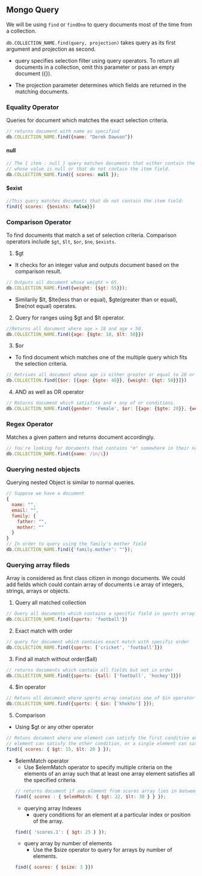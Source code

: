 ## Mongo Query
We will be using `find` or `findOne` to query documents most of the time from a collection.

`db.COLLECTION_NAME.find(query, projection)` takes query as its first argument and projection as second.

  - query specifies selection filter using query operators. To return all documents in a collection, omit this parameter or pass an empty document ({}).

  - The projection parameter determines which fields are returned in the matching documents.

### Equality Operator
Queries for document which matches the exact selection criteria.
```js
// returns document with name as specified
db.COLLECTION_NAME.find({name: "Derek Dawson"})
```
#### null
```js
// The { item : null } query matches documents that either contain the item field 
// whose value is null or that do not contain the item field.
db.COLLECTION_NAME.find({ scores: null });
```

#### $exist
```js
//This query matches documents that do not contain the item field:
find({ scores: {$exists: false}}) 
```

### Comparison Operator
To find documents that match a set of selection criteria.
Comparison operators include `$gt`, `$lt`, `$or`, `$ne`, `$exists`.

1. $gt
  - It checks for an integer value and outputs document based on the comparison result.
  ```js
  // Outputs all document whose weight > 65.
  db.COLLECTION_NAME.find({weight: {$gt: 55}});
  ```
  - Similarily $lt, $lte(less than or equal), $gte(greater than or equal), $ne(not equal) operates.

2. Query for ranges using $gt and $lt operator.
  ```js
  //Returns all document where age > 18 and age < 50.
  db.COLLECTION_NAME.find({age: {$gte: 18, $lt: 50}})
  ```

3. $or
  - To find document which matches one of the multiple query which fits the selection criteria.
  ```js
  // Retrives all document whose age is either greater or equal to 20 or weight above 50.
  db.COLLECTION.find({$or: [{age: {$gte: 40}}, {weight: {$gt: 50}}]})
  ```
4. AND as well as OR operator
  ```js
  // Returns document which satisfies and + any of or conditions.
  db.COLLECTION_NAME.find({gender: 'Female', $or: [{age: {$gte: 20}}, {weight: {$gt: 47}}]})
  ```
### Regex Operator
Matches a given pattern and returns document accordingly.

```js
// You're looking for documents that contains "m" somewhere in their name.
db.COLLECTION_NAME.find({name: /in/i})
```

### Querying nested objects
Querying nested Object is similar to normal queries.
```js
// Suppose we have a document
{
  name: "",
  email: "",
  family: {
    father: "",
    mother: ""
  }
}
// In order to query using the family's mother field
db.COLLECTION_NAME.find({'family.mother': ""});
``` 

### Querying array fileds 
Array is considered as first class citizen in mongo documents. We could add fields which could contain array of documents i.e array of integers, strings, arrays or objects.

1. Query all matched collection
```js
// Query all documents which contains a specific field in sports array
db.COLLECTION_NAME.find({sports: 'football'})
```
2. Exact match with order
```js
// query for document which contains exact match with specific order
db.COLLECTION_NAME.find({sports: ['cricket', 'football']})
```
3. Find all match without order($all)
```js
// returns documents which contain all fields but not in order
db.COLLECTION_NAME.find({sports: {$all: ['football', 'hockey']}})
```
4. $in operator
```js
// Retuns all document where sports array conatins one of $in operator fields.
db.COLLECTION_NAME.find({sports: { $in: ['khokho'] }}); 
```
5. Comparison
  - Using $gt or any other operator
  ```js
  // Retuns document where one element can satisfy the first condition and another 
  // element can satisfy the other condition, or a single element can satisfy both
  find({ scores: { $gt: 15, $lt: 20 } });
  ```
  - $elemMatch operator
    - Use $elemMatch operator to specify multiple criteria on the elements of an array such that at least one array element satisfies all the specified criteria.
    ```js
    // returns document if any element from scores array lies in between 22 and 30
    find({ scores : { $elemMatch: { $gt: 22, $lt: 30 } } });
    ```
    - querying array Indexes
      - query conditions for an element at a particular index or position of the array.
    ```js
    find({ 'scores.1': { $gt: 25 } });
    ```
    - query array by number of elements
      - Use the $size operator to query for arrays by number of elements.
    ```js
    find({ scores: { $size: 3 }})
    ```



